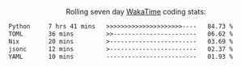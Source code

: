 <p align="center">Rolling seven day <a href="https://wakatime.com/@syrkis"/>WakaTime</a> coding stats:</p>
<!--START_SECTION:waka-->

```txt
Python     7 hrs 41 mins   >>>>>>>>>>>>>>>>>>>>>----   84.73 %
TOML       36 mins         >>-----------------------   06.62 %
Nix        20 mins         >------------------------   03.69 %
jsonc      12 mins         >------------------------   02.37 %
YAML       10 mins         -------------------------   01.93 %
```

<!--END_SECTION:waka-->
